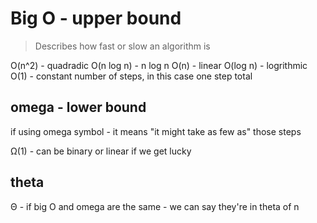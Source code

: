 # Big O - upper bound

> Describes how fast or slow an algorithm is

O(n^2) - quadradic
O(n log n) - n log n
O(n) - linear
O(log n) - logrithmic
O(1) - constant number of steps, in this case one step total

## omega - lower bound

if using omega symbol - it means "it might take as few as" those steps

Ω(1) - can be binary or linear if we get lucky

## theta

Θ - if big O and omega are the same - we can say they're in theta of n
